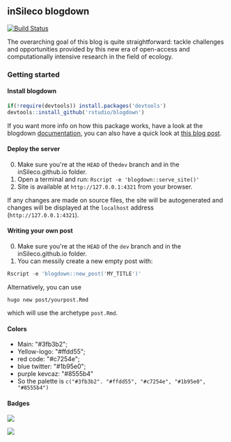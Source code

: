 ## inSileco blogdown

[![Build Status](https://travis-ci.org/inSileco/inSileco.github.io.svg?branch=dev)](https://travis-ci.org/inSileco/inSileco.github.io)


The overarching goal of this blog is quite straightforward: tackle challenges
and opportunities provided by this new era of open-access and computationally
intensive research in the field of ecology.



### Getting started

#### Install blogdown

```r
if(!require(devtools)) install.packages('devtools')
devtools::install_github('rstudio/blogdown')
```

If you want more info on how this package works, have a look at the blogdown [documentation](https://bookdown.org/yihui/blogdown/), you can also have
a quick look at [this blog post](https://blog.rstudio.com/2017/09/11/announcing-blogdown/).

#### Deploy the server

0. Make sure you're at the `HEAD` of the`dev` branch and in the inSileco.github.io folder.
1. Open a terminal and run: `Rscript -e 'blogdown::serve_site()'`
2. Site is available at `http://127.0.0.1:4321` from your browser.

If any changes are made on source files, the site will be autogenerated and changes will be displayed at the `localhost` address (`http://127.0.0.1:4321`).

#### Writing your own post

0. Make sure you're at the `HEAD` of the `dev` branch and in the inSileco.github.io folder.
1. You can messily create a new empty post with:

```r
Rscript -e 'blogdown::new_post('MY_TITLE')'
```

Alternatively, you can use

```
hugo new post/yourpost.Rmd
```

which will use the archetype `post.Rmd`.



#### Colors

- Main: "#3fb3b2";
- Yellow-logo: "#ffdd55";
- red code: "#c7254e";
- blue twitter: "#1b95e0";
- purple kevcaz: "#8555b4"
- So the palette is `c("#3fb3b2". "#ffdd55", "#c7254e", "#1b95e0", "#8555b4")`


#### Badges

![](https://img.shields.io/badge/inSileco-InDevelopment-3fb3b2.svg)

![](https://img.shields.io/badge/inSileco-UnderReview-ffdd55.svg)
